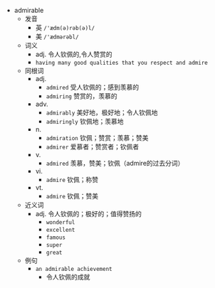 - admirable
  - 发音
    - 英 `/'ædm(ə)rəb(ə)l/`
    - 美 `/'ædmərəbl/`
  - 词义
    - adj. 令人钦佩的,令人赞赏的
    - `having many good qualities that you respect and admire`
  - 同根词
    - adj.
      - `admired` 受人钦佩的；感到羡慕的
      - `admiring` 赞赏的，羡慕的
    - adv.
      - `admirably` 美好地，极好地；令人钦佩地
      - `admiringly` 钦佩地；羡慕地
    - n.
      - `admiration` 钦佩；赞赏；羡慕；赞美
      - `admirer` 爱慕者；赞赏者；钦佩者
    - v.
      - `admired` 羡慕，赞美；钦佩（admire的过去分词）
    - vi.
      - `admire` 钦佩；称赞
    - vt.
      - `admire` 钦佩；赞美
  - 近义词
    - adj. 令人钦佩的；极好的；值得赞扬的
      - `wonderful`
      - `excellent`
      - `famous`
      - `super`
      - `great`
  - 例句
    - `an admirable achievement`
      - 令人钦佩的成就

